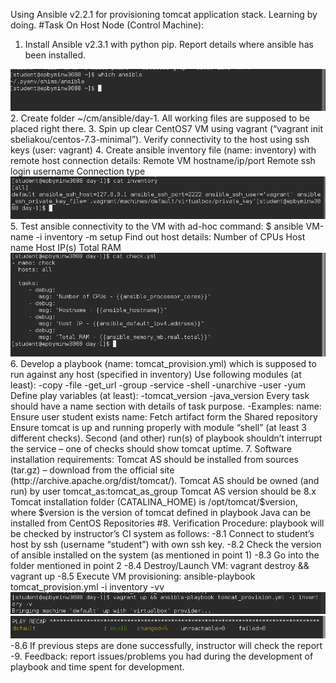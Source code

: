 Using Ansible v2.2.1 for provisioning tomcat application stack. Learning by doing.
#Task
On Host Node (Control Machine):
1. Install Ansible v2.3.1 with python pip. Report details where ansible has been installed.
<img src="resources/Screenshot from 2017-08-02 08-59-24.png">
2. Create folder ~/cm/ansible/day-1. All working files are supposed to be placed right there.
3. Spin up clear CentOS7 VM using vagrant (“vagrant init sbeliakou/centos-7.3-minimal”). Verify connectivity to the host using ssh keys (user: vagrant)
4. Create ansible inventory file (name: inventory) with remote host connection details:
Remote VM hostname/ip/port
Remote ssh login username
Connection type
<img src="resources/Screenshot from 2017-08-02 09-02-28.png">
5. Test ansible connectivity to the VM with ad-hoc command: 
$ ansible VM-name -i inventory -m setup
Find out host details:
Number of CPUs
Host name
Host IP(s)
Total RAM
<img src="resources/Screenshot from 2017-08-02 09-03-47.png">
6. Develop a playbook (name: tomcat_provision.yml) which is supposed to run against any host (specified in inventory)
Use following modules (at least):
-copy
-file
-get_url
-group
-service
-shell
-unarchive
-user
-yum
Define play variables (at least):
-tomcat_version
-java_version
Every task should have a name section with details of task purpose.
-Examples:
name: Ensure user student exists
name: Fetch artifact form the Shared repository
Ensure tomcat is up and running properly with module “shell” (at least 3 different checks).
Second (and other) run(s) of playbook shouldn’t interrupt the service – one of checks should show tomcat uptime.
7. Software installation requirements:
Tomcat AS should be installed from sources (tar.gz) – download from the official site (http://archive.apache.org/dist/tomcat/).
Tomcat AS should be owned (and run) by user tomcat_as:tomcat_as_group
Tomcat AS version should be 8.x
Tomcat installation folder (CATALINA_HOME) is /opt/tomcat/$version, where $version is the version of tomcat defined in playbook
Java can be installed from CentOS Repositories
#8. Verification Procedure: playbook will be checked by instructor’s CI system as follows:
-8.1 Connect to student’s host by ssh (username “student”) with own ssh key.
-8.2 Check the version of ansible installed on the system (as mentioned in point 1)
-8.3 Go into the folder mentioned in point 2
-8.4 Destroy/Launch VM: vagrant destroy && vagrant up
-8.5 Execute VM provisioning: ansible-playbook tomcat_provision.yml -i inventory -vv 
<img src="resources/Screenshot from 2017-08-02 09-07-36.png">
<img src="resources/Screenshot from 2017-08-02 09-07-44.png">
-8.6 If previous steps are done successfully, instructor will check the report
-9. Feedback: report issues/problems you had during the development of playbook and time spent for development.